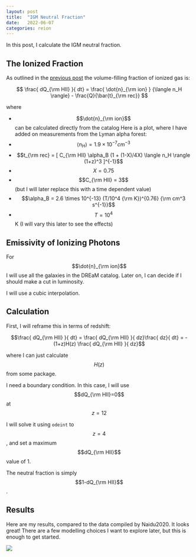 ```yaml
---
layout: post
title:  "IGM Neutral Fraction"
date:   2022-06-07
categories: reion
---
```


In this post, I calculate the IGM neutral fraction.

## The Ionized Fraction

As outlined in the <a href="">previous post</a> the volume-filling fraction of ionized gas is:

$$ \frac{ dQ_{\rm HII} }{ dt} = \frac{ \dot{n}_{\rm ion} } {\langle n_H \rangle} - \frac{Q}{\bar{t}_{\rm rec}} $$

where
- $$\dot{n}_{\rm ion}$$ can be calculated directly from the catalog
Here is a plot, where I have added on measurements from the Lyman alpha forest:
- $$\langle n_H \rangle =1.9\times 10^{-7} cm^{-3}$$
- $$t_{\rm rec} = [ C_{\rm HII} \alpha_B (1 + (1-X)/4X)  \langle n_H \rangle  (1+z)^3 ]^{-1}$$
- $$X=0.75$$
- $$C_{\rm HII} = 3$$ (but I will later replace this with a time dependent value)
- $$\alpha_B = 2.6 \times 10^{-13} (T/10^4 {\rm K})^{0.76} {\rm cm^3 s^{-1}}$$
- $$T=10^4$$ K (I will vary this later to see the effects)


## Emissivity of Ionizing Photons

For $$\dot{n}_{\rm ion}$$ I will use all the galaxies in the DREaM catalog. Later on, I can decide if I should make a cut in luminosity.

I will use a cubic interpolation.

## Calculation

First, I will reframe this in terms of redshift:

$$\frac{ dQ_{\rm HII} }{ dt} = \frac{ dQ_{\rm HII} }{ dz}\frac{ dz}{ dt} =   -(1+z)H(z) \frac{ dQ_{\rm HII} }{ dz}$$

where I can just calculate $$H(z)$$ from some package.

I need a boundary condition. In this case, I will use $$dQ_{\rm HII}=0$$ at $$z=12$$

I will solve it using <code>odeint</code> to $$z=4$$, and set a maximum $$dQ_{\rm HII}$$ value of 1.

The neutral fraction is simply $$1-dQ_{\rm HII}$$.

## Results

Here are my results, compared to the data compiled by Naidu2020. It looks great! There are a few modelling choices I want to explore later, but this is enough to get started.

<img src="{{ site.baseurl }}/assets/plots/20220607_neutral_fraction.png">
